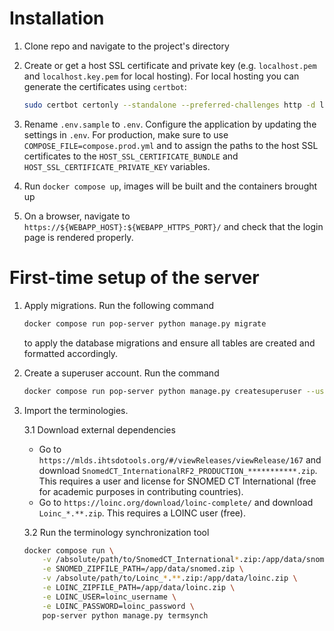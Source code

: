 
# Installation 
1. Clone repo and navigate to the project's directory
   
2. Create or get a host SSL certificate and private key (e.g. `localhost.pem` and `localhost.key.pem` for local hosting). For local hosting you can generate the certificates using `certbot`:
    ```bash 
    sudo certbot certonly --standalone --preferred-challenges http -d localhost -d localhost
    ``` 

3. Rename `.env.sample` to `.env`. Configure the application by updating the settings in `.env`. For production, make sure to use `COMPOSE_FILE=compose.prod.yml` and to assign the paths to the host SSL certificates to the `HOST_SSL_CERTIFICATE_BUNDLE` and `HOST_SSL_CERTIFICATE_PRIVATE_KEY` variables. 

4. Run `docker compose up`,  images will be built and the containers brought up

5. On a browser, navigate to `https://${WEBAPP_HOST}:${WEBAPP_HTTPS_PORT}/` and check that the login page is rendered properly.
 


# First-time setup of the server

1. Apply migrations. Run the following command
    ```bash
    docker compose run pop-server python manage.py migrate
    ```
    to apply the database migrations and ensure all tables are created and formatted accordingly.

2. Create a superuser account. Run the command
    ```bash
    docker compose run pop-server python manage.py createsuperuser --username admin
    ```

3. Import the terminologies. 

    3.1 Download external dependencies
      - Go to `https://mlds.ihtsdotools.org/#/viewReleases/viewRelease/167` and download `SnomedCT_InternationalRF2_PRODUCTION_***********.zip`. This requires a user and license for SNOMED CT International (free for academic purposes in contributing countries).
      - Go to `https://loinc.org/download/loinc-complete/` and download `Loinc_*.**.zip`. This requires a LOINC user (free).

    3.2 Run the terminology synchronization tool
    ```bash
    docker compose run \
        -v /absolute/path/to/SnomedCT_International*.zip:/app/data/snomed.zip \
        -e SNOMED_ZIPFILE_PATH=/app/data/snomed.zip \
        -v /absolute/path/to/Loinc_*.**.zip:/app/data/loinc.zip \
        -e LOINC_ZIPFILE_PATH=/app/data/loinc.zip \
        -e LOINC_USER=loinc_username \
        -e LOINC_PASSWORD=loinc_password \
        pop-server python manage.py termsynch
    ```
